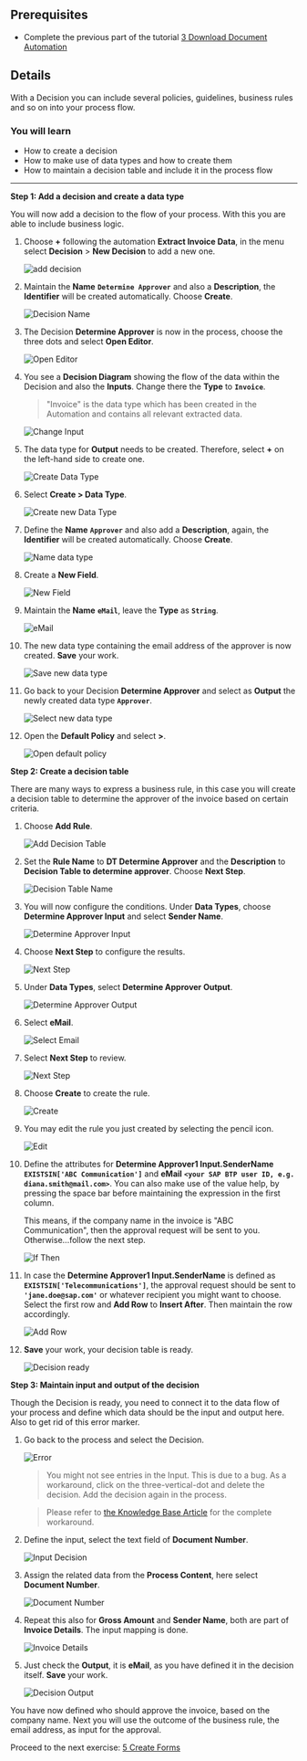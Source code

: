 ## Prerequisites
 - Complete the previous part of the tutorial [3 Download Document Automation](https://github.com/SAP-samples/process-automation-enablement/tree/main/Workshops/LCNC_Roadshow/SAP%20Process%20Automation/3%20Download%20Document%20Automation/spa-dox-embed-dms.md)


## Details
With a Decision you can include several policies, guidelines, business rules and so on into your process flow.

### You will learn
  - How to create a decision
  - How to make use of data types and how to create them
  - How to maintain a decision table and include it in the process flow

---

**Step 1: Add a decision and create a data type**

You will now add a decision to the flow of your process. With this you are able to include business logic.

1. Choose **+** following the automation **Extract Invoice Data**, in the menu select **Decision** > **New Decision** to add a new one.

    ![add decision](01.png)

2. Maintain the **Name** **`Determine Approver`** and also a **Description**, the **Identifier** will be created automatically. Choose **Create**.

    ![Decision Name](02.png)

3. The Decision **Determine Approver** is now in the process, choose the three dots and select **Open Editor**.

    ![Open Editor](03.png)

4. You see a **Decision Diagram** showing the flow of the data within the Decision and also the **Inputs**. Change there the **Type** to **`Invoice`**.

    > "Invoice" is the data type which has been created in the Automation and contains all relevant extracted data.

    ![Change Input](04.png)

5. The data type for **Output** needs to be created. Therefore, select **+** on the left-hand side to create one.

    ![Create Data Type](05.png)

6. Select **Create > Data Type**.

    ![Create new Data Type](07.png)

7. Define the **Name** **`Approver`** and also add a **Description**, again, the **Identifier** will be created automatically. Choose **Create**.

    ![Name data type](08.png)

8. Create a **New Field**.

    ![New Field](09.png)

9. Maintain the **Name** **`eMail`**, leave the **Type** as **`String`**.

    ![eMail](10.png)

10. The new data type containing the email address of the approver is now created. **Save** your work.

    ![Save new data type](11.png)

11. Go back to your Decision **Determine Approver** and select as **Output** the newly created data type **`Approver`**.

    ![Select new data type](12.png)

12. Open the **Default Policy** and select **>**.

    ![Open default policy](13.png)

**Step 2: Create a decision table**

There are many ways to express a business rule, in this case you will create a decision table to determine the approver of the invoice based on certain criteria.

1. Choose **Add Rule**.

    ![Add Decision Table](14.png)

2. Set the **Rule Name** to **DT Determine Approver** and the **Description** to **Decision Table to determine approver**. Choose **Next Step**.

    ![Decision Table Name](15.png)

3. You will now configure the conditions. Under **Data Types**, choose **Determine Approver Input** and select **Sender Name**.

    ![Determine Approver Input](16.png)

4. Choose **Next Step** to configure the results.

    ![Next Step](16bis.png)

5. Under **Data Types**, select **Determine Approver Output**.

    ![Determine Approver Output](17.png)

6. Select **eMail**.

    ![Select Email](18.png)

7. Select **Next Step** to review.

    ![Next Step](19.png)

8. Choose **Create** to create the rule.

    ![Create](20.png)

9. You may edit the rule you just created by selecting the pencil icon.

    ![Edit](21.png)

10. Define the attributes for **Determine Approver1 Input.SenderName** **`EXISTSIN['ABC Communication']`** and **eMail** **`<your SAP BTP user ID, e.g. diana.smith@mail.com>`**. You can also make use of the value help, by pressing the space bar before maintaining the expression in the first column.

    This means, if the company name in the invoice is "ABC Communication", then the approval request will be sent to you. Otherwise...follow the next step.

    ![If Then](22.png)

12. In case the **Determine Approver1 Input.SenderName** is defined as **`EXISTSIN['Telecommunications']`**, the approval request should be sent to **`'jane.doe@sap.com'`** or whatever recipient you might want to choose. Select the first row and **Add Row** to **Insert After**. Then maintain the row accordingly.

    ![Add Row](23.png)

13. **Save** your work, your decision table is ready.

    ![Decision ready](24.png)

**Step 3: Maintain input and output of the decision**

Though the Decision is ready, you need to connect it to the data flow of your process and define which data should be the input and output here. Also to get rid of this error marker.

1. Go back to the process and select the Decision.

    ![Error](28.png)

    > You might not see entries in the Input. This is due to a bug. As a workaround, click on the three-vertical-dot and delete the decision. Add the decision again in the process.

    > Please refer to [the Knowledge Base Article](https://launchpad.support.sap.com/#/notes/3207153) for the complete workaround.

2. Define the input, select the text field of **Document Number**.

    ![Input Decision](29.png)

3. Assign the related data from the **Process Content**, here select **Document Number**.

    ![Document Number](30.png)

4. Repeat this also for **Gross Amount** and **Sender Name**, both are part of **Invoice Details**. The input mapping is done.

    ![Invoice Details](31.png)

5. Just check the **Output**, it is **eMail**, as you have defined it in the decision itself. **Save** your work.

    ![Decision Output](32.png)

You have now defined who should approve the invoice, based on the company name. Next you will use the outcome of the business rule, the email address, as input for the approval.

  Proceed to the next exercise: [5 Create Forms](https://github.com/SAP-samples/process-automation-enablement/tree/main/Workshops/LCNC_Roadshow/SAP%20Process%20Automation/5%20Create%20Forms/spa-dox-forms.md)

